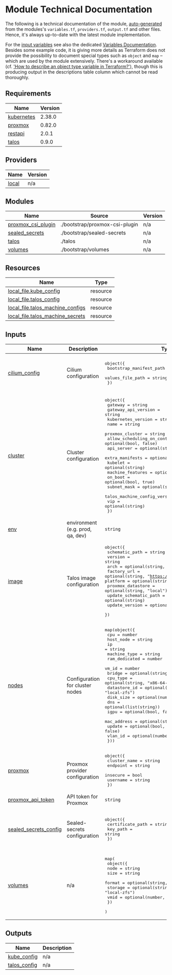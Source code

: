 # Module Technical Documentation

The following is a technical documentation of the module, [auto-generated](https://github.com/terraform-docs/terraform-docs) from the modules's `variables.tf`, `providers.tf`, `output.tf` and other files.  Hence, it's always up-to-date with the latest module implementation.

For the [input variables](#inputs) see also the dedicated [Variables Documentation](variables.md).  Besides some example code, it is giving more details as Terraform does not provide the possibility to document special types such as `object` and `map` – which are used by the module extensively.  There's a workaround available (cf. ['How to describe an object type variable in Terraform?'](https://stackoverflow.com/questions/72183481/how-to-describe-an-object-type-variable-in-terraform)), though this is producing output in the descriptions table column which cannot be read thoroughly.

<!-- BEGIN_TF_DOCS -->
## Requirements

| Name | Version |
|------|---------|
| <a name="requirement_kubernetes"></a> [kubernetes](#requirement\_kubernetes) | 2.38.0 |
| <a name="requirement_proxmox"></a> [proxmox](#requirement\_proxmox) | 0.82.0 |
| <a name="requirement_restapi"></a> [restapi](#requirement\_restapi) | 2.0.1 |
| <a name="requirement_talos"></a> [talos](#requirement\_talos) | 0.9.0 |

## Providers

| Name | Version |
|------|---------|
| <a name="provider_local"></a> [local](#provider\_local) | n/a |

## Modules

| Name | Source | Version |
|------|--------|---------|
| <a name="module_proxmox_csi_plugin"></a> [proxmox\_csi\_plugin](#module\_proxmox\_csi\_plugin) | ./bootstrap/proxmox-csi-plugin | n/a |
| <a name="module_sealed_secrets"></a> [sealed\_secrets](#module\_sealed\_secrets) | ./bootstrap/sealed-secrets | n/a |
| <a name="module_talos"></a> [talos](#module\_talos) | ./talos | n/a |
| <a name="module_volumes"></a> [volumes](#module\_volumes) | ./bootstrap/volumes | n/a |

## Resources

| Name | Type |
|------|------|
| [local_file.kube_config](https://registry.terraform.io/providers/hashicorp/local/latest/docs/resources/file) | resource |
| [local_file.talos_config](https://registry.terraform.io/providers/hashicorp/local/latest/docs/resources/file) | resource |
| [local_file.talos_machine_configs](https://registry.terraform.io/providers/hashicorp/local/latest/docs/resources/file) | resource |
| [local_file.talos_machine_secrets](https://registry.terraform.io/providers/hashicorp/local/latest/docs/resources/file) | resource |

## Inputs

| Name | Description | Type | Default | Required |
|------|-------------|------|---------|:--------:|
| <a name="input_cilium_config"></a> [cilium\_config](#input\_cilium\_config) | Cilium configuration | <pre>object({<br/>    bootstrap_manifest_path = string<br/>    values_file_path        = string<br/>  })</pre> | <pre>{<br/>  "bootstrap_manifest_path": "talos/inline-manifests/cilium-install.yaml",<br/>  "values_file_path": "talos/inline-manifests/cilium-values.default.yaml"<br/>}</pre> | no |
| <a name="input_cluster"></a> [cluster](#input\_cluster) | Cluster configuration | <pre>object({<br/>    gateway                          = string<br/>    gateway_api_version              = string<br/>    kubernetes_version               = string<br/>    name                             = string<br/>    proxmox_cluster                  = string<br/>    allow_scheduling_on_controlplane = optional(bool, false)<br/>    api_server                       = optional(string)<br/>    extra_manifests                  = optional(list(string), [])<br/>    kubelet                          = optional(string)<br/>    machine_features                 = optional(string)<br/>    on_boot                          = optional(bool, true)<br/>    subnet_mask                      = optional(string, "24")<br/>    talos_machine_config_version     = optional(string)<br/>    vip                              = optional(string)<br/>  })</pre> | n/a | yes |
| <a name="input_env"></a> [env](#input\_env) | environment (e.g. prod, qa, dev) | `string` | `""` | no |
| <a name="input_image"></a> [image](#input\_image) | Talos image configuration | <pre>object({<br/>    schematic_path        = string<br/>    version               = string<br/>    arch                  = optional(string, "amd64")<br/>    factory_url           = optional(string, "https://factory.talos.dev")<br/>    platform              = optional(string, "nocloud")<br/>    proxmox_datastore     = optional(string, "local")<br/>    update_schematic_path = optional(string)<br/>    update_version        = optional(string)<br/>  })</pre> | n/a | yes |
| <a name="input_nodes"></a> [nodes](#input\_nodes) | Configuration for cluster nodes | <pre>map(object({<br/>    cpu           = number<br/>    host_node     = string<br/>    ip            = string<br/>    machine_type  = string<br/>    ram_dedicated = number<br/>    vm_id         = number<br/>    bridge        = optional(string, "vmbr0")<br/>    cpu_type      = optional(string, "x86-64-v2-AES")<br/>    datastore_id  = optional(string, "local-zfs")<br/>    disk_size     = optional(number, 20)<br/>    dns           = optional(list(string))<br/>    igpu          = optional(bool, false)<br/>    mac_address   = optional(string, null)<br/>    update        = optional(bool, false)<br/>    vlan_id       = optional(number, 0)<br/>  }))</pre> | n/a | yes |
| <a name="input_proxmox"></a> [proxmox](#input\_proxmox) | Proxmox provider configuration | <pre>object({<br/>    cluster_name = string<br/>    endpoint     = string<br/>    insecure     = bool<br/>    username     = string<br/>  })</pre> | n/a | yes |
| <a name="input_proxmox_api_token"></a> [proxmox\_api\_token](#input\_proxmox\_api\_token) | API token for Proxmox | `string` | n/a | yes |
| <a name="input_sealed_secrets_config"></a> [sealed\_secrets\_config](#input\_sealed\_secrets\_config) | Sealed-secrets configuration | <pre>object({<br/>    certificate_path = string<br/>    key_path         = string<br/>  })</pre> | <pre>{<br/>  "certificate_path": "assets/sealed-secrets/certificate/sealed-secrets.cert",<br/>  "key_path": "assets/sealed-secrets/certificate/sealed-secrets.key"<br/>}</pre> | no |
| <a name="input_volumes"></a> [volumes](#input\_volumes) | n/a | <pre>map(<br/>    object({<br/>      node    = string<br/>      size    = string<br/>      format  = optional(string, "raw")<br/>      storage = optional(string, "local-zfs")<br/>      vmid    = optional(number, 9999)<br/>    })<br/>  )</pre> | n/a | yes |

## Outputs

| Name | Description |
|------|-------------|
| <a name="output_kube_config"></a> [kube\_config](#output\_kube\_config) | n/a |
| <a name="output_talos_config"></a> [talos\_config](#output\_talos\_config) | n/a |
<!-- END_TF_DOCS -->